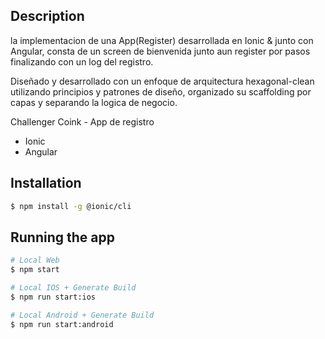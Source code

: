 

## Description

la implementacion de una App(Register) desarrollada en Ionic & junto con Angular, consta de un screen de bienvenida junto aun register por pasos finalizando con un log del registro.

Diseñado y desarrollado con un enfoque de arquitectura hexagonal-clean utilizando principios y patrones de diseño, organizado su scaffolding por capas y separando la logica de negocio.

Challenger Coink - App de registro
- Ionic
- Angular


## Installation

```bash
$ npm install -g @ionic/cli
```

## Running the app

```bash
# Local Web
$ npm start

# Local IOS + Generate Build
$ npm run start:ios

# Local Android + Generate Build
$ npm run start:android
```


